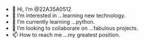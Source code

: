 - 👋 Hi, I’m @22A35A0512
- 👀 I’m interested in ...learning new technology. 
- 🌱 I’m currently learning ...python.
- 💞️ I’m looking to collaborate on ...fabulous projects. 
- 📫 How to reach me ...my greatest position. 

<!---
22A35A0512/22A35A0512 is a ✨ special ✨ repository because its `README.md` (this file) appears on your GitHub profile.
You can click the Preview link to take a look at your changes.
--->
